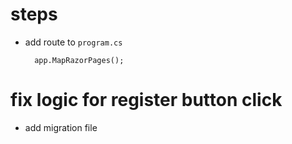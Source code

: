 # steps

- add route to `program.cs`

  ```
    app.MapRazorPages();
  ```

# fix logic for register button click

- add migration file

